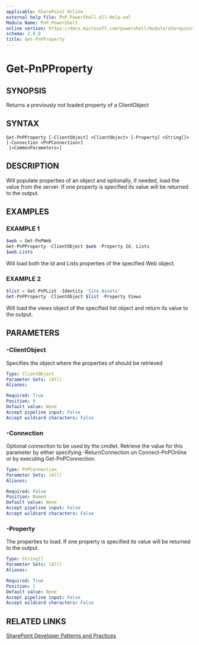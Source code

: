 ```yaml
---
applicable: SharePoint Online
external help file: PnP.PowerShell.dll-Help.xml
Module Name: PnP.PowerShell
online version: https://docs.microsoft.com/powershell/module/sharepoint-pnp/get-pnpproperty
schema: 2.0.0
title: Get-PnPProperty
---
```


# Get-PnPProperty

## SYNOPSIS
Returns a previously not loaded property of a ClientObject

## SYNTAX

```
Get-PnPProperty [-ClientObject] <ClientObject> [-Property] <String[]> [-Connection <PnPConnection>]
 [<CommonParameters>]
```

## DESCRIPTION
Will populate properties of an object and optionally, if needed, load the value from the server. If one property is specified its value will be returned to the output.

## EXAMPLES

### EXAMPLE 1
```powershell
$web = Get-PnPWeb
Get-PnPProperty -ClientObject $web -Property Id, Lists
$web.Lists
```

Will load both the Id and Lists properties of the specified Web object.

### EXAMPLE 2
```powershell
$list = Get-PnPList -Identity 'Site Assets'
Get-PnPProperty -ClientObject $list -Property Views
```

Will load the views object of the specified list object and return its value to the output.

## PARAMETERS

### -ClientObject
Specifies the object where the properties of should be retrieved

```yaml
Type: ClientObject
Parameter Sets: (All)
Aliases:

Required: True
Position: 0
Default value: None
Accept pipeline input: False
Accept wildcard characters: False
```

### -Connection
Optional connection to be used by the cmdlet. Retrieve the value for this parameter by either specifying -ReturnConnection on Connect-PnPOnline or by executing Get-PnPConnection.

```yaml
Type: PnPConnection
Parameter Sets: (All)
Aliases:

Required: False
Position: Named
Default value: None
Accept pipeline input: False
Accept wildcard characters: False
```

### -Property
The properties to load. If one property is specified its value will be returned to the output.

```yaml
Type: String[]
Parameter Sets: (All)
Aliases:

Required: True
Position: 1
Default value: None
Accept pipeline input: False
Accept wildcard characters: False
```

## RELATED LINKS

[SharePoint Developer Patterns and Practices](https://aka.ms/sppnp)